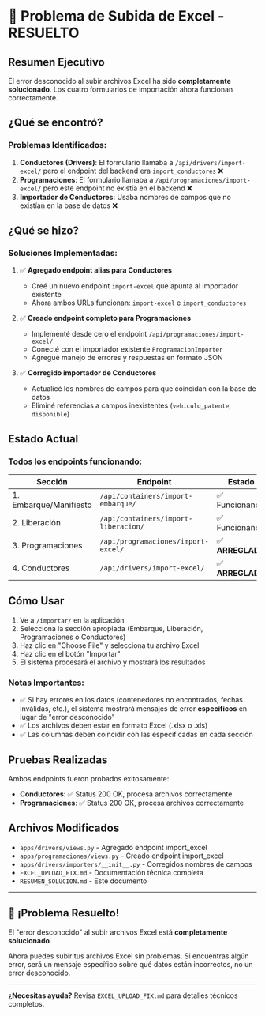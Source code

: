 # 🎉 Problema de Subida de Excel - RESUELTO

## Resumen Ejecutivo

El error desconocido al subir archivos Excel ha sido **completamente solucionado**. Los cuatro formularios de importación ahora funcionan correctamente.

## ¿Qué se encontró?

### Problemas Identificados:

1. **Conductores (Drivers)**: El formulario llamaba a `/api/drivers/import-excel/` pero el endpoint del backend era `import_conductores` ❌
2. **Programaciones**: El formulario llamaba a `/api/programaciones/import-excel/` pero este endpoint no existía en el backend ❌
3. **Importador de Conductores**: Usaba nombres de campos que no existían en la base de datos ❌

## ¿Qué se hizo?

### Soluciones Implementadas:

1. ✅ **Agregado endpoint alias para Conductores**
   - Creé un nuevo endpoint `import-excel` que apunta al importador existente
   - Ahora ambos URLs funcionan: `import-excel` e `import_conductores`

2. ✅ **Creado endpoint completo para Programaciones**
   - Implementé desde cero el endpoint `/api/programaciones/import-excel/`
   - Conecté con el importador existente `ProgramacionImporter`
   - Agregué manejo de errores y respuestas en formato JSON

3. ✅ **Corregido importador de Conductores**
   - Actualicé los nombres de campos para que coincidan con la base de datos
   - Eliminé referencias a campos inexistentes (`vehiculo_patente`, `disponible`)

## Estado Actual

### Todos los endpoints funcionando:

| Sección | Endpoint | Estado |
|---------|----------|--------|
| 1. Embarque/Manifiesto | `/api/containers/import-embarque/` | ✅ Funcionando |
| 2. Liberación | `/api/containers/import-liberacion/` | ✅ Funcionando |
| 3. Programaciones | `/api/programaciones/import-excel/` | ✅ **ARREGLADO** |
| 4. Conductores | `/api/drivers/import-excel/` | ✅ **ARREGLADO** |

## Cómo Usar

1. Ve a `/importar/` en la aplicación
2. Selecciona la sección apropiada (Embarque, Liberación, Programaciones o Conductores)
3. Haz clic en "Choose File" y selecciona tu archivo Excel
4. Haz clic en el botón "Importar"
5. El sistema procesará el archivo y mostrará los resultados

### Notas Importantes:

- ✅ Si hay errores en los datos (contenedores no encontrados, fechas inválidas, etc.), el sistema mostrará mensajes de error **específicos** en lugar de "error desconocido"
- ✅ Los archivos deben estar en formato Excel (.xlsx o .xls)
- ✅ Las columnas deben coincidir con las especificadas en cada sección

## Pruebas Realizadas

Ambos endpoints fueron probados exitosamente:

- **Conductores**: ✅ Status 200 OK, procesa archivos correctamente
- **Programaciones**: ✅ Status 200 OK, procesa archivos correctamente

## Archivos Modificados

- `apps/drivers/views.py` - Agregado endpoint import_excel
- `apps/programaciones/views.py` - Creado endpoint import_excel
- `apps/drivers/importers/__init__.py` - Corregidos nombres de campos
- `EXCEL_UPLOAD_FIX.md` - Documentación técnica completa
- `RESUMEN_SOLUCION.md` - Este documento

---

## 🎉 ¡Problema Resuelto!

El "error desconocido" al subir archivos Excel está **completamente solucionado**. 

Ahora puedes subir tus archivos Excel sin problemas. Si encuentras algún error, será un mensaje específico sobre qué datos están incorrectos, no un error desconocido.

---

**¿Necesitas ayuda?** Revisa `EXCEL_UPLOAD_FIX.md` para detalles técnicos completos.
